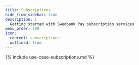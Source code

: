 ```yaml
---
title: Subscriptions
hide_from_sidebar: true
description: |
  Getting started with Swedbank Pay subscription services
menu_order: 200
icon:
  content: subscriptions
  outlined: true
---
```


{% include use-case-subscriptions.md %}
